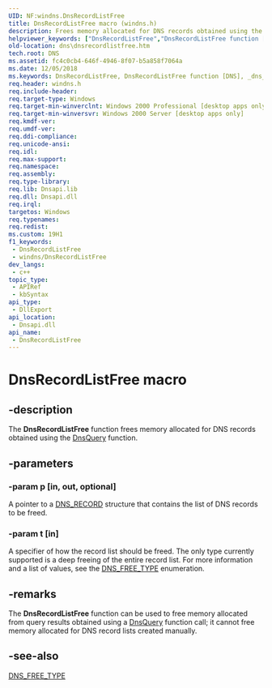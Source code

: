 ```yaml
---
UID: NF:windns.DnsRecordListFree
title: DnsRecordListFree macro (windns.h)
description: Frees memory allocated for DNS records obtained using the DnsQuery function.
helpviewer_keywords: ["DnsRecordListFree","DnsRecordListFree function [DNS]","_dns_dnsrecordlistfree","dns.dnsrecordlistfree","windns/DnsRecordListFree"]
old-location: dns\dnsrecordlistfree.htm
tech.root: DNS
ms.assetid: fc4c0cb4-646f-4946-8f07-b5a858f7064a
ms.date: 12/05/2018
ms.keywords: DnsRecordListFree, DnsRecordListFree function [DNS], _dns_dnsrecordlistfree, dns.dnsrecordlistfree, windns/DnsRecordListFree
req.header: windns.h
req.include-header: 
req.target-type: Windows
req.target-min-winverclnt: Windows 2000 Professional [desktop apps only]
req.target-min-winversvr: Windows 2000 Server [desktop apps only]
req.kmdf-ver: 
req.umdf-ver: 
req.ddi-compliance: 
req.unicode-ansi: 
req.idl: 
req.max-support: 
req.namespace: 
req.assembly: 
req.type-library: 
req.lib: Dnsapi.lib
req.dll: Dnsapi.dll
req.irql: 
targetos: Windows
req.typenames: 
req.redist: 
ms.custom: 19H1
f1_keywords:
 - DnsRecordListFree
 - windns/DnsRecordListFree
dev_langs:
 - c++
topic_type:
 - APIRef
 - kbSyntax
api_type:
 - DllExport
api_location:
 - Dnsapi.dll
api_name:
 - DnsRecordListFree
---
```


# DnsRecordListFree macro


## -description

The 
<b>DnsRecordListFree</b> function frees memory allocated for DNS records obtained using the 
<a href="/windows/desktop/api/windns/nf-windns-dnsquery_a">DnsQuery</a> function.

## -parameters

### -param p [in, out, optional]

A pointer to a <a href="/windows/win32/api/windnsdef/ns-windnsdef-dns_recorda">DNS_RECORD</a> structure that contains the list of DNS records to be freed.

### -param t [in]

A specifier of how the record list should be freed. The only type currently supported is a deep freeing of the entire record list. For more information and a list of values, see the <a href="/windows/win32/api/windns/ne-windns-dns_free_type">DNS_FREE_TYPE</a> enumeration.

## -remarks

The 
<b>DnsRecordListFree</b> function can be used to free memory allocated from query results obtained using a 
<a href="/windows/desktop/api/windns/nf-windns-dnsquery_a">DnsQuery</a> function call; it cannot free memory allocated for DNS record lists created manually.

## -see-also

<a href="/windows/win32/api/windns/ne-windns-dns_free_type">DNS_FREE_TYPE</a>